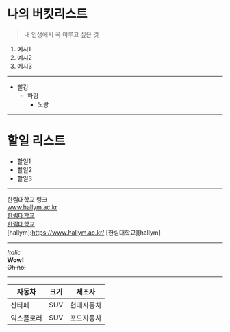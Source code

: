 # 나의 버킷리스트
> 내 인생에서 꼭 이루고 싶은 것
1. 예시1
2. 예시2
3. 예시3

***

* 빨강
  * 파랑
    * 노랑

***

# 할일 리스트
* 할일1
* 할일2
* 할일3

***

한림대학교 링크  
www.hallym.ac.kr  
[한림대학교](https://www.hallym.ac.kr/)  
<a href=https://www.hallym.ac.kr/>한림대학교</a>  
[hallym]:https://www.hallym.ac.kr/
[한림대학교][hallym]

***

*Italic*  
**Wow!**  
~~Oh no!~~  

***

| 자동차 | 크기 | 제조사 |
| --- | --- | --- |
| 산타페 | SUV | 현대자동차 |
| 익스플로러 | SUV | 포드자동차 |
